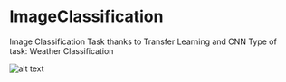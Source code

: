 # ImageClassification
Image Classification Task thanks to Transfer Learning and CNN
Type of task: Weather Classification

![alt text](https://miro.medium.com/max/2048/1*1YGLNeWWyEsA9NpNK6Y0UA.jpeg)

